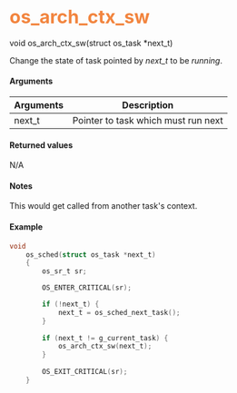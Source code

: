 ## <font color="#F2853F" style="font-size:24pt"> os_arch_ctx_sw </font>

void os_arch_ctx_sw(struct os_task *next_t)


Change the state of task pointed by *next_t* to be *running*.

#### Arguments

| Arguments | Description |
|-----------|-------------|
| next_t | Pointer to task which must run next |

#### Returned values

N/A

#### Notes

This would get called from another task's context.

#### Example

<Add text to set up the context for the example here>

```c
void
    os_sched(struct os_task *next_t)
    {
        os_sr_t sr;

        OS_ENTER_CRITICAL(sr);

        if (!next_t) {
            next_t = os_sched_next_task();
        }
    
        if (next_t != g_current_task) {
            os_arch_ctx_sw(next_t);
        }
    
        OS_EXIT_CRITICAL(sr);
    }
```


